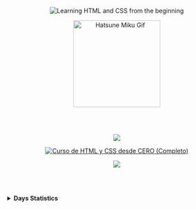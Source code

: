 <p align='center'>
    <img 
        src="https://capsule-render.vercel.app/api?type=waving&height=200&color=731433&text=Learning%20HTML%20and%20CSS%20from%20the%20beginning&fontAlign=50&fontSize=35&fontColor=FFFFFF&fontAlignY=35" alt="Learning HTML and CSS from the beginning"
    />
</p>
<p align='center'>
    <img 
        src="https://c.tenor.com/zNw2tj8R4CEAAAAC/tenor.gif" width="200" height="200" alt="Hatsune Miku Gif"
    />
</p>

<br></br>

<p align='center'>
    <img 
        src="https://capsule-render.vercel.app/api?type=cylinder&height=10&color=731433"
    >
</p>
<p align='center'>
    <a href="https://www.youtube.com/watch?v=ELSm-G201Ls&t=1135s&ab_channel=SoyDalto" target="_blank">
        <img 
            src="https://media.discordapp.net/attachments/1309955522690023515/1335092306339958855/image.png?ex=679ee91a&is=679d979a&hm=dfcc022d0796daf999bf74236f7e4a2fa6c42c22e4ff6d6f7603a6c93981c103&=&format=webp&quality=lossless&width=885&height=175" alt="Curso de HTML y CSS desde CERO (Completo)"
        >
    </a>
</p>
<p align='center'>
    <img 
        src="https://capsule-render.vercel.app/api?type=cylinder&height=10&color=731433"
    >
</p>

<br></br>

<details>
    <summary>
        <b>Days Statistics</b>
    </summary>
    <br></br>
    <img
        src="https://readme-typing-svg.demolab.com/?font=Iosevka&size=16&pause=1000&color=731433&center=false&vCenter=false&width=435&lines=First+Day+♡+(31/01/2025)"
        alt="Typing SVG"
    >
    <ul>
        <li>&nbsp;&nbsp;&nbsp;00:00:00 - 03:37:57</li>
    </ul>
        <br></br>
    <img
        src="https://readme-typing-svg.demolab.com/?font=Iosevka&size=16&pause=1000&color=731433&center=false&vCenter=false&width=435&lines=Second+Day+♡+(05/02/2025)"
        alt="Typing SVG"
    >
    <ul>
        <li>&nbsp;&nbsp;&nbsp;03:37:57 - 03:53:45</li>
    </ul>
         <br></br>
    <img
        src="https://readme-typing-svg.demolab.com/?font=Iosevka&size=16&pause=1000&color=731433&center=false&vCenter=false&width=435&lines=Third+Day+♡+(05/02/2025)"
        alt="Typing SVG"
    >
    <ul>
        <li>&nbsp;&nbsp;&nbsp;03:53:45 - 05:05:45</li>
    </ul>
</details>
